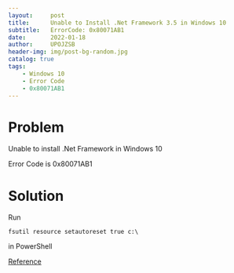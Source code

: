 ```yaml
---
layout:     post
title:      Unable to Install .Net Framework 3.5 in Windows 10
subtitle:   ErrorCode: 0x80071AB1
date:       2022-01-18
author:     UPOJZSB
header-img: img/post-bg-random.jpg
catalog: true
tags:
    - Windows 10
    - Error Code
    - 0x80071AB1
---
```


# Problem

Unable to install .Net Framework in Windows 10

Error Code is 0x80071AB1

# Solution

Run

```
fsutil resource setautoreset true c:\
```

in PowerShell

[Reference](https://www.reddit.com/r/techsupport/comments/rqpyc8/net_framework_35_including_net_20_and_30_wont/)
